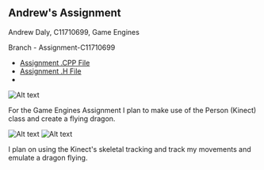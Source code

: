 ## Andrew's Assignment
Andrew Daly, C11710699, Game Engines

Branch - Assignment-C11710699

* [Assignment .CPP File](/BGE/Assignment.cpp)
* [Assignment .H File](/BGE/Assignment.h)
* 

![Alt text](https://raw.github.com/andydaly/BGE/Assignment/Logo/ScreenShot1.png)


For the Game Engines Assignment I plan to make use of the Person (Kinect) class and create a flying dragon.

![Alt text](https://raw.github.com/andydaly/BGE/Assignment/Logo/pic1.png)
![Alt text](https://raw.github.com/andydaly/BGE/Assignment/Logo/pic2.png)


I plan on using the Kinect's skeletal tracking and track my movements and emulate a dragon flying.

